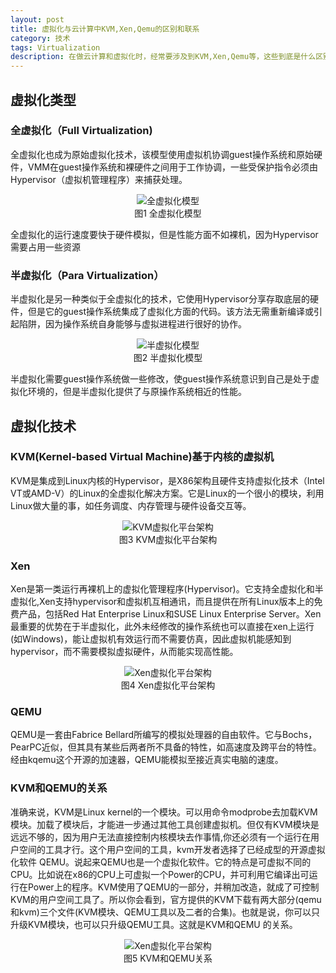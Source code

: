 ```yaml
---
layout: post
title: 虚拟化与云计算中KVM,Xen,Qemu的区别和联系
category: 技术
tags: Virtualization
description: 在做云计算和虚拟化时，经常要涉及到KVM,Xen,Qemu等，这些到底是什么区别？以前不太了解，最近找了个时间详细总结了一下
---
```

## 虚拟化类型

### 全虚拟化（Full Virtualization)
全虚拟化也成为原始虚拟化技术，该模型使用虚拟机协调guest操作系统和原始硬件，VMM在guest操作系统和裸硬件之间用于工作协调，一些受保护指令必须由Hypervisor（虚拟机管理程序）来捕获处理。

<center>
    <img src="http://7u2ho6.com1.z0.glb.clouddn.com/tech-full-virtualization.gif" alt="全虚拟化模型">
    <br>图1 全虚拟化模型
</center>

全虚拟化的运行速度要快于硬件模拟，但是性能方面不如裸机，因为Hypervisor需要占用一些资源

### 半虚拟化（Para Virtualization）
半虚拟化是另一种类似于全虚拟化的技术，它使用Hypervisor分享存取底层的硬件，但是它的guest操作系统集成了虚拟化方面的代码。该方法无需重新编译或引起陷阱，因为操作系统自身能够与虚拟进程进行很好的协作。

<center>
    <img src="http://7u2ho6.com1.z0.glb.clouddn.com/tech-para-virtualization.gif" alt="半虚拟化模型">
    <br>图2 半虚拟化模型
</center>

半虚拟化需要guest操作系统做一些修改，使guest操作系统意识到自己是处于虚拟化环境的，但是半虚拟化提供了与原操作系统相近的性能。

## 虚拟化技术

### KVM(Kernel-based Virtual Machine)基于内核的虚拟机
KVM是集成到Linux内核的Hypervisor，是X86架构且硬件支持虚拟化技术（Intel VT或AMD-V）的Linux的全虚拟化解决方案。它是Linux的一个很小的模块，利用Linux做大量的事，如任务调度、内存管理与硬件设备交互等。

<center>
    <img src="http://7u2ho6.com1.z0.glb.clouddn.com/tech-kvm-architecture.jpg" alt="KVM虚拟化平台架构">
    <br>图3 KVM虚拟化平台架构
</center>

### Xen
Xen是第一类运行再裸机上的虚拟化管理程序(Hypervisor)。它支持全虚拟化和半虚拟化,Xen支持hypervisor和虚拟机互相通讯，而且提供在所有Linux版本上的免费产品，包括Red Hat Enterprise Linux和SUSE Linux Enterprise Server。Xen最重要的优势在于半虚拟化，此外未经修改的操作系统也可以直接在xen上运行(如Windows)，能让虚拟机有效运行而不需要仿真，因此虚拟机能感知到hypervisor，而不需要模拟虚拟硬件，从而能实现高性能。

<center>
    <img src="http://7u2ho6.com1.z0.glb.clouddn.com/tech-xen-architecture.jpg" alt="Xen虚拟化平台架构">
    <br>图4 Xen虚拟化平台架构
</center>

### QEMU
QEMU是一套由Fabrice Bellard所编写的模拟处理器的自由软件。它与Bochs，PearPC近似，但其具有某些后两者所不具备的特性，如高速度及跨平台的特性。经由kqemu这个开源的加速器，QEMU能模拟至接近真实电脑的速度。


### KVM和QEMU的关系
准确来说，KVM是Linux kernel的一个模块。可以用命令modprobe去加载KVM模块。加载了模块后，才能进一步通过其他工具创建虚拟机。但仅有KVM模块是 远远不够的，因为用户无法直接控制内核模块去作事情,你还必须有一个运行在用户空间的工具才行。这个用户空间的工具，kvm开发者选择了已经成型的开源虚拟化软件 QEMU。说起来QEMU也是一个虚拟化软件。它的特点是可虚拟不同的CPU。比如说在x86的CPU上可虚拟一个Power的CPU，并可利用它编译出可运行在Power上的程序。KVM使用了QEMU的一部分，并稍加改造，就成了可控制KVM的用户空间工具了。所以你会看到，官方提供的KVM下载有两大部分(qemu和kvm)三个文件(KVM模块、QEMU工具以及二者的合集)。也就是说，你可以只升级KVM模块，也可以只升级QEMU工具。这就是KVM和QEMU 的关系。

<center>
    <img src="http://7u2ho6.com1.z0.glb.clouddn.com/tech-kvm-and-qemu.png" alt="Xen虚拟化平台架构">
    <br>图5 KVM和QEMU关系
</center>
